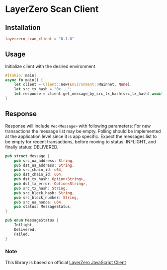 # LayerZero Scan Client
## Installation
```toml
layerzero_scan_client = "0.1.0"
```
## Usage
Initialize client with the desired environment
```rust
#[tokio::main]
async fn main() {
    let client = Client::new(Environment::Mainnet, None);
    let src_tx_hash = "0x...";
    let response = client.get_message_by_src_tx_hash(src_tx_hash).await.unwrap();
}
```
## Response
Response will include `Vec<Message>` with following parameters:
For new transactions the message list may be empty. Polling should be implemented at the application level since it is app specific. Expect the messages list to be empty for recent transactions, before moving to status: INFLIGHT, and finally status: DELIVERED.
```rust
pub struct Message {
    pub src_ua_address: String,
    pub dst_ua_address: String,
    pub src_chain_id: u64,
    pub dst_chain_id: u64,
    pub dst_tx_hash: Option<String>,
    pub dst_tx_error: Option<String>,
    pub src_tx_hash: String,
    pub src_block_hash: String,
    pub src_block_number: String,
    pub src_ua_nonce: u64,
    pub status: MessageStatus,
}

pub enum MessageStatus {
    Inflight,
    Delivered,
    Failed,
}
```
### Note
This library is based on official [LayerZero JavaScript Client](https://www.npmjs.com/package/@layerzerolabs/scan-client?activeTab=readme)

